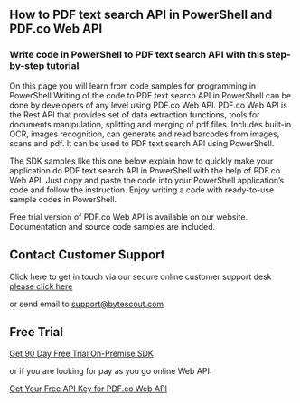 ## How to PDF text search API in PowerShell and PDF.co Web API

### Write code in PowerShell to PDF text search API with this step-by-step tutorial

On this page you will learn from code samples for programming in PowerShell.Writing of the code to PDF text search API in PowerShell can be done by developers of any level using PDF.co Web API. PDF.co Web API is the Rest API that provides set of data extraction functions, tools for documents manipulation, splitting and merging of pdf files. Includes built-in OCR, images recognition, can generate and read barcodes from images, scans and pdf. It can be used to PDF text search API using PowerShell.

The SDK samples like this one below explain how to quickly make your application do PDF text search API in PowerShell with the help of PDF.co Web API. Just copy and paste the code into your PowerShell application’s code and follow the instruction. Enjoy writing a code with ready-to-use sample codes in PowerShell.

Free trial version of PDF.co Web API is available on our website. Documentation and source code samples are included.

## Contact Customer Support

Click here to get in touch via our secure online customer support desk [please click here](https://bytescout.zendesk.com/hc/en-us/requests/new?subject=PDF.co%20Web%20API%20Question)

or send email to [support@bytescout.com](mailto:support@bytescout.com?subject=PDF.co%20Web%20API%20Question) 

## Free Trial

[Get 90 Day Free Trial On-Premise SDK](https://bytescout.com/download/web-installer?utm_source=github-readme)

or if you are looking for pay as you go online Web API:

[Get Your Free API Key for PDF.co Web API](https://pdf.co/documentation/api?utm_source=github-readme)